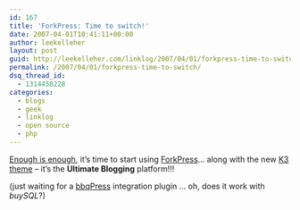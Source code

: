 ```yaml
---
id: 167
title: 'ForkPress: Time to switch!'
date: 2007-04-01T10:41:11+00:00
author: leekelleher
layout: post
guid: http://leekelleher.com/linklog/2007/04/01/forkpress-time-to-switch/
permalink: /2007/04/01/forkpress-time-to-switch/
dsq_thread_id:
  - 1314458228
categories:
  - blogs
  - geek
  - linklog
  - open source
  - php
---
```

[Enough is enough](http://asymptomatic.net/time-to-fork), it&#8217;s time to start using [ForkPress](http://forkpress.com/)&#8230; along with the new [K3 theme](http://getk3.com/) &#8211; it&#8217;s the **Ultimate Blogging** platform!!!
  
<!--more-->


   
(just waiting for a [bbqPress](http://bbqpress.com/) integration plugin &#8230; oh, does it work with _buySQL_?)